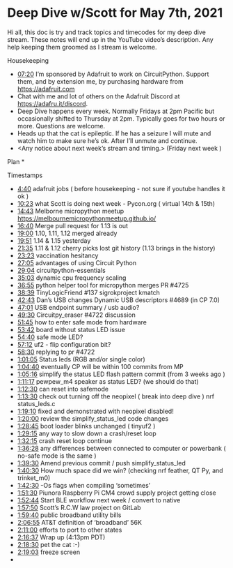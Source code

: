 # Deep Dive w/Scott for May 7th, 2021


Hi all, this doc is try and track topics and timecodes for my deep dive stream. These notes will end up in the YouTube video’s description. Any help keeping them groomed as I stream is welcome.


Housekeeping
* [07:20](https://www.youtube.com/watch?v=VIDEO_2021_05_07&t=440) I’m sponsored by Adafruit to work on CircuitPython. Support them, and by extension me, by purchasing hardware from https://adafruit.com
* Chat with me and lot of others on the Adafruit Discord at https://adafru.it/discord.
* Deep Dive happens every week. Normally Fridays at 2pm Pacific but occasionally shifted to Thursday at 2pm. Typically goes for two hours or more. Questions are welcome.
* Heads up that the cat is epileptic. If he has a seizure I will mute and watch him to make sure he’s ok. After I’ll unmute and continue.
* <Any notice about next week’s stream and timing.> (Friday next week )


Plan
*

Timestamps
* [4:40](https://www.youtube.com/watch?v=VIDEO_2021_05_07&t=280) adafruit jobs ( before housekeeping - not sure if youtube handles it ok )
* [10:23](https://www.youtube.com/watch?v=VIDEO_2021_05_07&t=623) what Scott is doing next week - Pycon.org ( virtual 14th & 15th)
* [14:43](https://www.youtube.com/watch?v=VIDEO_2021_05_07&t=883) Melborne micropython meetup https://melbournemicropythonmeetup.github.io/
* [16:40](https://www.youtube.com/watch?v=VIDEO_2021_05_07&t=1000) Merge pull request for 1.13 is out
* [19:00](https://www.youtube.com/watch?v=VIDEO_2021_05_07&t=1140) 1.10, 1.11, 1.12 merged already
* [19:51](https://www.youtube.com/watch?v=VIDEO_2021_05_07&t=1191) 1.14 & 1.15 yesterday
* [21:35](https://www.youtube.com/watch?v=VIDEO_2021_05_07&t=1295) 1.11 & 1.12 cherry picks lost git history (1.13 brings in the history)
* [23:23](https://www.youtube.com/watch?v=VIDEO_2021_05_07&t=1403) vaccination hesitancy
* [27:05](https://www.youtube.com/watch?v=VIDEO_2021_05_07&t=1625) advantages of using Circuit Python
* [29:04](https://www.youtube.com/watch?v=VIDEO_2021_05_07&t=1744) circuitpython-essentials
* [35:03](https://www.youtube.com/watch?v=VIDEO_2021_05_07&t=2103) dynamic cpu frequency scaling
* [36:55](https://www.youtube.com/watch?v=VIDEO_2021_05_07&t=2215) python helper tool for micropython merges PR #4725
* [38:39](https://www.youtube.com/watch?v=VIDEO_2021_05_07&t=2319) TinyLogicFriend #137 sigrokproject kmatch
* [42:43](https://www.youtube.com/watch?v=VIDEO_2021_05_07&t=2563) Dan’s USB changes Dynamic USB descriptors #4689 (in CP 7.0)
* [47:01](https://www.youtube.com/watch?v=VIDEO_2021_05_07&t=2821) USB endpoint summary / usb audio?
* [49:30](https://www.youtube.com/watch?v=VIDEO_2021_05_07&t=2970) Circuitpy_eraser #4722 discussion
* [51:45](https://www.youtube.com/watch?v=VIDEO_2021_05_07&t=3105) how to enter safe mode from hardware
* [53:42](https://www.youtube.com/watch?v=VIDEO_2021_05_07&t=3222) board without status LED issue
* [54:40](https://www.youtube.com/watch?v=VIDEO_2021_05_07&t=3280) safe mode LED?
* [57:12](https://www.youtube.com/watch?v=VIDEO_2021_05_07&t=3432) uf2 - flip configuration bit?
* [58:30](https://www.youtube.com/watch?v=VIDEO_2021_05_07&t=3510) replying to pr #4722
* [1:01:05](https://www.youtube.com/watch?v=VIDEO_2021_05_07&t=3665) Status leds (RGB and/or single color)
* [1:04:40](https://www.youtube.com/watch?v=VIDEO_2021_05_07&t=3880) eventually CP will be within 100 commits from MP
* [1:05:16](https://www.youtube.com/watch?v=VIDEO_2021_05_07&t=3916) simplify the status LED flash pattern commit (from 3 weeks ago )
* [1:11:17](https://www.youtube.com/watch?v=VIDEO_2021_05_07&t=4277) pewpew_m4 speaker as status LED? (we should do that)
* [1:12:30](https://www.youtube.com/watch?v=VIDEO_2021_05_07&t=4350) can reset into safemode
* [1:13:30](https://www.youtube.com/watch?v=VIDEO_2021_05_07&t=4410) check out turning off the neopixel ( break into deep dive ) nrf status_leds.c
* [1:19:10](https://www.youtube.com/watch?v=VIDEO_2021_05_07&t=4750) fixed and demonstrated with neopixel disabled!
* [1:20:00](https://www.youtube.com/watch?v=VIDEO_2021_05_07&t=4800) review the simplify_status_led code changes
* [1:28:45](https://www.youtube.com/watch?v=VIDEO_2021_05_07&t=5325) boot loader blinks unchanged ( tinyuf2 )
* [1:29:15](https://www.youtube.com/watch?v=VIDEO_2021_05_07&t=5355) any way to slow down a crash/reset loop
* [1:32:15](https://www.youtube.com/watch?v=VIDEO_2021_05_07&t=5535) crash reset loop continue
* [1:36:28](https://www.youtube.com/watch?v=VIDEO_2021_05_07&t=5788) any differences between connected to computer or powerbank ( no-safe mode is the same )
* [1:39:30](https://www.youtube.com/watch?v=VIDEO_2021_05_07&t=5970) Amend previous commit / push simplify_status_led
* [1:40:30](https://www.youtube.com/watch?v=VIDEO_2021_05_07&t=6030) How much space did we win? (checking nrf feather, QT Py, and trinket_m0)
* [1:42:30](https://www.youtube.com/watch?v=VIDEO_2021_05_07&t=6150) -Os flags when compiling ‘sometimes’
* [1:51:30](https://www.youtube.com/watch?v=VIDEO_2021_05_07&t=6690) Piunora Raspberry Pi CM4 crowd supply project getting close
* [1:52:44](https://www.youtube.com/watch?v=VIDEO_2021_05_07&t=6764) Start BLE workflow next week / convert to native
* [1:57:50](https://www.youtube.com/watch?v=VIDEO_2021_05_07&t=7070) Scott’s R.C.W law project on GitLab
* [1:59:40](https://www.youtube.com/watch?v=VIDEO_2021_05_07&t=7180) public broadband utility bills
* [2:06:55](https://www.youtube.com/watch?v=VIDEO_2021_05_07&t=7615) AT&T definition of ‘broadband’ 56K
* [2:11:00](https://www.youtube.com/watch?v=VIDEO_2021_05_07&t=7860) efforts to port to other states
* [2:16:37](https://www.youtube.com/watch?v=VIDEO_2021_05_07&t=8197) Wrap up (4:13pm PDT)
* [2:18:30](https://www.youtube.com/watch?v=VIDEO_2021_05_07&t=8310) pet the cat :-)
* [2:19:03](https://www.youtube.com/watch?v=VIDEO_2021_05_07&t=8343) freeze screen
*
